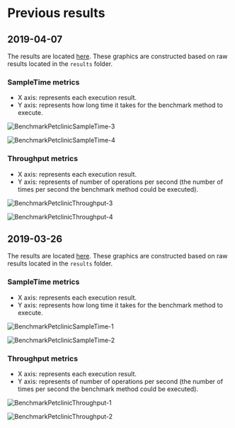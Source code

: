 # Previous results

## 2019-04-07

The results are located [here](http://jmh.morethan.io/?sources=https://raw.githubusercontent.com/opentracing-contrib/java-benchmarks/master/opentracing-benchmark-spring-cloud/results/jmh-2019-04-07-14-56-15.json,https://raw.githubusercontent.com/opentracing-contrib/java-benchmarks/master/opentracing-benchmark-spring-cloud/results/jmh-2019-04-07-15-18-35.json,https://raw.githubusercontent.com/opentracing-contrib/java-benchmarks/master/opentracing-benchmark-spring-cloud/results/jmh-2019-04-07-15-40-51.json&topBar=Opentracing%20spring%20cloud).
These graphics are constructed based on raw results located in the ``results`` folder.

### SampleTime metrics

- X axis: represents each execution result.
- Y axis: represents how long time it takes for the benchmark method to execute.

![BenchmarkPetclinicSampleTime-3](../results-imgs/BenchmarkPetclinicSampleTime.3.png)

![BenchmarkPetclinicSampleTime-4](../results-imgs/BenchmarkPetclinicSampleTime.4.png)

### Throughput metrics

- X axis: represents each execution result.
- Y axis: represents of number of operations per second  (the number of times per second the benchmark method could be executed).

![BenchmarkPetclinicThroughput-3](../results-imgs/BenchmarkPetclinicThroughput.3.png)

![BenchmarkPetclinicThroughput-4](../results-imgs/BenchmarkPetclinicThroughput.4.png)

## 2019-03-26

The results are located [here](http://jmh.morethan.io/?sources=https://raw.githubusercontent.com/opentracing-contrib/java-benchmarks/master/opentracing-benchmark-spring-cloud/results/jmh-2019-03-26-15-10-33.json,https://raw.githubusercontent.com/opentracing-contrib/java-benchmarks/master/opentracing-benchmark-spring-cloud/results/jmh-2019-03-26-16-04-10.json,https://raw.githubusercontent.com/opentracing-contrib/java-benchmarks/master/opentracing-benchmark-spring-cloud/results/jmh-2019-03-26-16-33-12.json&topBar=Opentracing%20spring%20cloud).
These graphics are constructed based on raw results located in the ``results`` folder.

### SampleTime metrics

- X axis: represents each execution result.
- Y axis: represents how long time it takes for the benchmark method to execute.

![BenchmarkPetclinicSampleTime-1](../results-imgs/BenchmarkPetclinicSampleTime.1.png)

![BenchmarkPetclinicSampleTime-2](../results-imgs/BenchmarkPetclinicSampleTime.2.png)

### Throughput metrics

- X axis: represents each execution result.
- Y axis: represents of number of operations per second  (the number of times per second the benchmark method could be executed).

![BenchmarkPetclinicThroughput-1](../results-imgs/BenchmarkPetclinicThroughput.1.png)

![BenchmarkPetclinicThroughput-2](../results-imgs/BenchmarkPetclinicThroughput.2.png)
